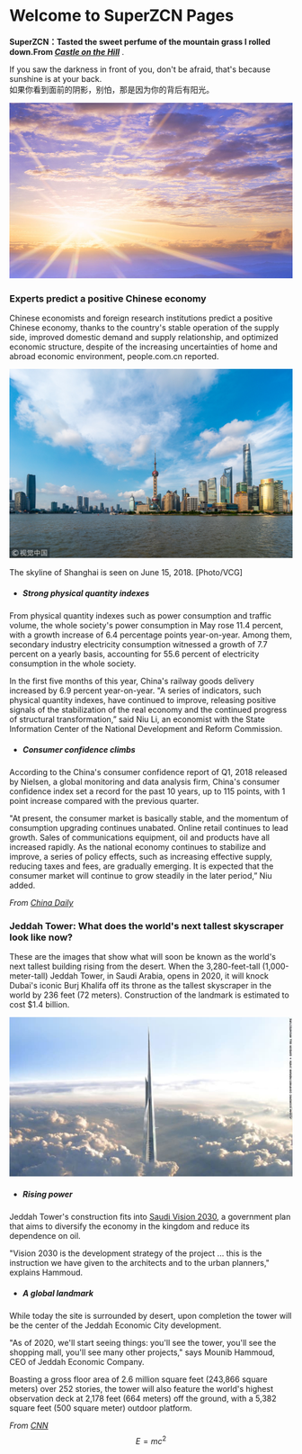 # Welcome to SuperZCN Pages

**SuperZCN：Tasted the sweet perfume of the mountain grass I rolled down.From *[Castle on the Hill](https://y.qq.com/n/yqq/song/000AnymG3bg0be.html?play=1)*** .

If you saw the darkness in front of you, don't be afraid, that's because sunshine is at your back.                    
如果你看到面前的阴影，别怕，那是因为你的背后有阳光。

![Image2](1.jpg)                                                                                                                          

### Experts predict a positive Chinese economy

Chinese economists and foreign research institutions predict a positive Chinese economy, thanks to the country's stable operation of the supply side, improved domestic demand and supply relationship, and optimized economic structure, despite of the increasing uncertainties of home and abroad economic environment, people.com.cn reported. 

![Image2](2.jpeg)

The skyline of Shanghai is seen on June 15, 2018. [Photo/VCG] 

- ##### **Strong physical quantity indexes** 


From physical quantity indexes such as power consumption and traffic volume, the whole society's power consumption in May rose 11.4 percent, with a growth increase of 6.4 percentage points year-on-year. Among them, secondary industry electricity consumption witnessed a growth of 7.7 percent on a yearly basis, accounting for 55.6 percent of electricity consumption in the whole society.

In the first five months of this year, China's railway goods delivery increased by 6.9 percent year-on-year. "A series of indicators, such physical quantity indexes, have continued to improve, releasing positive signals of the stabilization of the real economy and the continued progress of structural transformation,” said Niu Li, an economist with the State Information Center of the National Development and Reform Commission.

- ##### **Consumer confidence climbs** 


According to the China's consumer confidence report of Q1, 2018 released by Nielsen, a global monitoring and data analysis firm, China's consumer confidence index set a record for the past 10 years, up to 115 points, with 1 point increase compared with the previous quarter.

"At present, the consumer market is basically stable, and the momentum of consumption upgrading continues unabated. Online retail continues to lead growth. Sales of communications equipment, oil and products have all increased rapidly. As the national economy continues to stabilize and improve, a series of policy effects, such as increasing effective supply, reducing taxes and fees, are gradually emerging. It is expected that the consumer market will continue to grow steadily in the later period,” Niu added.

*From [China Daily](http://www.chinadaily.com.cn/a/201806/19/WS5b289b3fa310010f8f59d9ed.html)*

### Jeddah Tower: What does the world's next tallest skyscraper look like now?

These are the images that show what will soon be known as the world's next tallest building rising from the desert. When the 3,280-feet-tall (1,000-meter-tall) Jeddah Tower, in Saudi Arabia, opens in 2020, it will knock Dubai's iconic Burj Khalifa off its throne as the tallest skyscraper in the world by 236 feet (72 meters). Construction of the landmark is estimated to cost $1.4 billion. 

![Image3](3.jpg)

- ##### Rising power


Jeddah Tower's construction fits into [Saudi Vision 2030](http://vision2030.gov.sa/en), a government plan that aims to diversify the economy in the kingdom and reduce its dependence on oil.

"Vision 2030 is the development strategy of the project ... this is the instruction we have given to the architects and to the urban planners," explains Hammoud.

- ##### A global landmark


While today the site is surrounded by desert, upon completion the tower will be the center of the Jeddah Economic City development.

"As of 2020, we'll start seeing things: you'll see the tower, you'll see the shopping mall, you'll see many other projects," says Mounib Hammoud, CEO of Jeddah Economic Company.

Boasting a gross floor area of 2.6 million square feet (243,866 square meters) over 252 stories, the tower will also feature the world's highest observation deck at 2,178 feet (664 meters) off the ground, with a 5,382 square feet (500 square meter) outdoor platform.

*From [CNN](https://edition.cnn.com/style/article/jeddah-tower-saudi-arabia-new/index.html)*
$$
E=mc^2
$$

